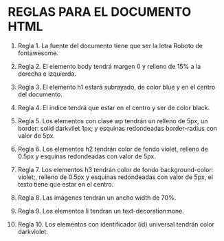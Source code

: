 <h1>REGLAS PARA EL DOCUMENTO HTML</h1>

1. Regla 1. La fuente del documento tiene que ser la letra Roboto de fontawesome.

2. Regla 2. El elemento body tendrá margen 0 y relleno de 15% a la derecha e izquierda.

3. Regla 3. El elemento h1 estará subrayado, de color blue y en el centro del documento.

4. Regla 4. El indice tendrá que estar en el centro y ser de color black.

5. Regla 5. Los elementos con clase wp tendrán un relleno de 5px, un border: solid darkvilet 1px; y esquinas redondeadas border-radius con valor de 5px.

6. Regla 6. Los elementos h2  tendrán color de fondo violet, relleno de 0.5px y esquinas redondeadas con valor de 5px.

7. Regla 7. Los elementos h3 tendrán color de fondo background-color: violet;, relleno de 0.5px y esquinas redondeadas con valor de 5px, el texto tiene que estar en el centro.

8. Regla 8. Las imágenes tendrán un ancho width de 70%.

9. Regla 9. Los elementos li tendran un text-decoration:none.

10. Regla 10. Los elementos con identificador (id) universal tendrán color darkviolet.
